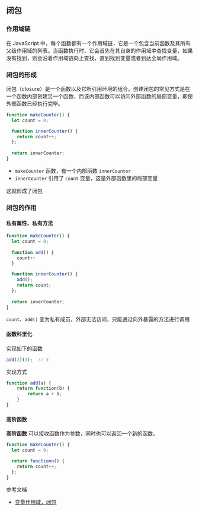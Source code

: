 ## 闭包

### 作用域链

在 JavaScript 中，每个函数都有一个作用域链，它是一个包含当前函数及其所有父级作用域的列表。当函数执行时，它会首先在其自身的作用域中查找变量，如果没有找到，则会沿着作用域链向上查找，直到找到变量或者到达全局作用域。



### 闭包的形成

闭包（closure）是一个函数以及它所引用环境的组合。创建闭包的常见方式是在一个函数内部创建另一个函数，而该内部函数可以访问外部函数的局部变量，即使外部函数已经执行完毕。

```js
function makeCounter() {
  let count = 0;

  function innerCounter() {
    return count++;
  };
  
  return innerCounter;
}
```

- `makeCounter` 函数，有一个内部函数 `innerCounter`
- `innerCounter` 引用了 `count` 变量，这是外部函数里的局部变量

这就形成了闭包



### 闭包的作用

#### 私有属性、私有方法

```js
function makeCounter() {
  let count = 0;
  
  function add() {
    count++
  }

  function innerCounter() {
    add();
    return count;
  };
  
  return innerCounter;
}
```

`count`、`add()` 变为私有成员，外部无法访问，只能通过向外暴露的方法进行调用



#### 函数科里化

实现如下的函数

```js
add(2)(3);  // 5
```

实现方式

```js
function add(a) {
	return function(b) {
		return a + b;
	}
}
```



#### 高阶函数

**高阶函数** 可以接收函数作为参数，同时也可以返回一个新的函数。

```js
function makeCounter() {
  let count = 0;

  return functionn() {
    return count++;
  };
}
```



参考文档

- [变量作用域，闭包](https://zh.javascript.info/closure)
